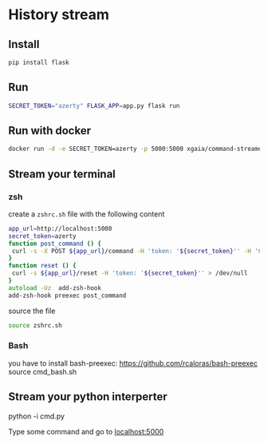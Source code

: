 # History stream

## Install

```bash
pip install flask
```
## Run

```bash
SECRET_TOKEN="azerty" FLASK_APP=app.py flask run
```

## Run with docker

```bash
docker run -d -e SECRET_TOKEN=azerty -p 5000:5000 xgaia/command-streamer
```

## Stream your terminal

### zsh

create a `zshrc.sh` file with the following content

```zsh
app_url=http://localhost:5000
secret_token=azerty
function post_command () {
 curl -s -X POST ${app_url}/command -H 'token: '${secret_token}'' -H 'Content-Type: application/json' -d '{"command":"'${1}'"}' > /dev/null
}
function reset () {
 curl -s ${app_url}/reset -H 'token: '${secret_token}'' > /dev/null
}
autoload -Uz  add-zsh-hook
add-zsh-hook preexec post_command
```

source the file

```zsh
source zshrc.sh
```
### Bash

you have to install bash-preexec: https://github.com/rcaloras/bash-preexec
source cmd_bash.sh

## Stream your python interperter

python -i cmd.py

Type some command and go to [localhost:5000](http://localhost:5000)
